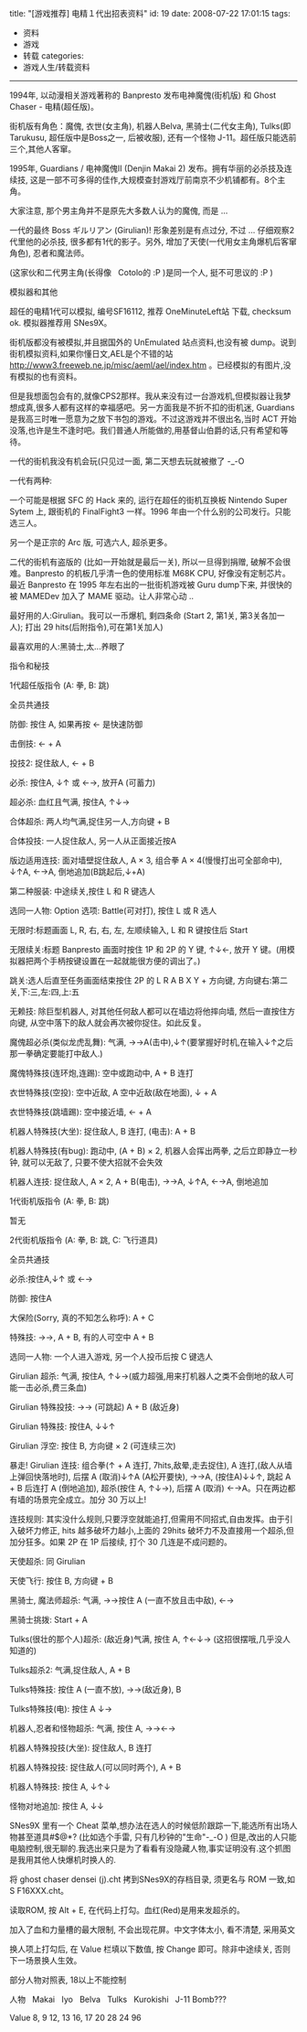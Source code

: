 title: "[游戏推荐] 电精１代出招表资料"
id: 19
date: 2008-07-22 17:01:15
tags: 
- 资料
- 游戏
- 转载
categories: 
- 游戏人生/转载资料
---

1994年, 以动漫相关游戏著称的 Banpresto 发布电神魔傀(街机版) 和 Ghost Chaser - 电精(超任版)。 

街机版有角色：魔傀, 衣世(女主角), 机器人Belva, 黑骑士(二代女主角), Tulks(即Tarukusu, 超任版中是Boss之一, 后被收服), 还有一个怪物 J-11。超任版只能选前三个,其他人客窜。 

1995年, Guardians / 电神魔傀II (Denjin Makai 2) 发布。拥有华丽的必杀技及连续技, 这是一部不可多得的佳作,大规模查封游戏厅前南京不少机铺都有。8个主角。

大家注意, 那个男主角并不是原先大多数人认为的魔傀, 而是 ... 

一代的最终 Boss ギルリアン (Girulian)! 形象差别是有点过分, 不过 ... 仔细观察2代里他的必杀技, 很多都有1代的影子。另外, 增加了天使(一代用女主角爆机后客窜角色), 忍者和魔法师。 

(这家伙和二代男主角(长得像&nbsp;&nbsp; Cotolo的 :P )是同一个人, 挺不可思议的 :P ) 

模拟器和其他

超任的电精1代可以模拟, 编号SF16112, 推荐 OneMinuteLeft站 下载, checksum ok. 模拟器推荐用 SNes9X。

街机版都没有被模拟,并且据国外的 UnEmulated 站点资料,也没有被 dump。说到街机模拟资料,如果你懂日文,AEL是个不错的站 http://www3.freeweb.ne.jp/misc/aeml/ael/index.htm 。已经模拟的有图片,没有模拟的也有资料。

但是我想面包会有的,就像CPS2那样。我从来没有过一台游戏机,但模拟器让我梦想成真,很多人都有这样的幸福感吧。另一方面我是不折不扣的街机迷, Guardians 是我高三时唯一愿意为之放下书包的游戏。不过这游戏并不很出名,当时 ACT 开始没落,也许是生不逢时吧。我们普通人所能做的,用基督山伯爵的话,只有希望和等待。

一代的街机我没有机会玩(只见过一面, 第二天想去玩就被撤了 -_-O

一代有两种:

一个可能是根据 SFC 的 Hack 来的, 运行在超任的街机互换板 Nintendo Super Sytem 上, 跟街机的 FinalFight3 一样。1996 年由一个什么别的公司发行。只能选三人。

另一个是正宗的 Arc 版, 可选六人, 超杀更多。

二代的街机有盗版的 (比如一开始就是最后一关), 所以一旦得到捐赠, 破解不会很难。Banpresto 的机板几乎清一色的使用标准 M68K CPU, 好像没有定制芯片。最近 Banpresto 在 1995 年左右出的一批街机游戏被 Guru dump下来, 并很快的被 MAMEDev 加入了 MAME 驱动。让人非常心动 .. 

最好用的人:Girulian。我可以一币爆机, 剩四条命 (Start 2, 第1关, 第3关各加一人); 打出 29 hits(后附指令),可在第1关加人)

最喜欢用的人:黑骑士,太...养眼了 

指令和秘技

1代超任版指令 (A: 拳, B: 跳)

全员共通技

防御: 按住 A, 如果再按 &larr; 是快速防御

击倒技: &larr; + A

投技2: 捉住敌人, &larr; + B

必杀: 按住A, &darr;&uarr; 或 &larr;&rarr;, 放开A (可蓄力)

超必杀: 血红且气满, 按住A, &uarr;&darr;&rarr;&nbsp;&nbsp;

合体超杀: 两人均气满,捉住另一人,方向键 + B 

合体投技: 一人捉住敌人, 另一人从正面接近按A

版边适用连技: 面对墙壁捉住敌人, A &times; 3, 组合拳 A &times; 4(慢慢打出可全部命中), &darr;&uarr;A, &larr;&rarr;A, 倒地追加(B跳起后,&darr;+A)

第二种服装: 中途续关,按住 L 和 R 键选人

选同一人物: Option 选项: Battle(可对打), 按住 L 或 R 选人

无限时:标题画面 L, R, 右, 右, 左, 左顺续输入, L 和 R 键按住后 Start 

无限续关:标题 Banpresto 画面时按住 1P 和 2P 的 Y 键, &uarr;&darr;&larr;, 放开 Y 键。(用模拟器把两个手柄按键设置在一起就能很方便的调出了。)

跳关:选人后直至任务画面结束按住 2P 的 L R A B X Y + 方向键, 方向键右:第二关,下:三,左:四,上:五

无赖技: 除巨型机器人, 对其他任何敌人都可以在墙边将他摔向墙, 然后一直按住方向键, 从空中落下的敌人就会再次被你捉住。如此反复。 

魔傀超必杀(类似龙虎乱舞): 气满, &rarr;&rarr;A(击中),&darr;&uarr;(要掌握好时机,在输入&darr;&uarr;之后那一拳确定要能打中敌人.)

魔傀特殊技(连环炮,连踢): 空中或跑动中, A + B 连打

衣世特殊技(空投): 空中近敌, A 空中近敌(敌在地面), &darr; + A 

衣世特殊技(跳墙踢): 空中接近墙, &larr; + A

机器人特殊技(大坐): 捉住敌人, B 连打, (电击): A + B

机器人特殊技(有bug): 跑动中, (A + B) &times; 2, 机器人会挥出两拳, 之后立即静立一秒钟, 就可以无敌了, 只要不使大招就不会失效

机器人连技: 捉住敌人, A &times; 2, A + B(电击), &rarr;&rarr;A, &darr;&uarr;A, &larr;&rarr;A, 倒地追加

1代街机版指令 (A: 拳, B: 跳)

暂无

2代街机版指令 (A: 拳, B: 跳, C: 飞行道具)

全员共通技 

必杀:按住A,&darr;&uarr; 或 &larr;&rarr;

防御: 按住A

大保险(Sorry, 真的不知怎么称呼): A + C

特殊技: &rarr;&rarr;, A + B, 有的人可空中 A + B

选同一人物: 一个人进入游戏, 另一个人投币后按 C 键选人

Girulian 超杀: 气满, 按住A, &uarr;&darr;&rarr;(威力超强,用来打机器人之类不会倒地的敌人可能一击必杀,费三条血)

Girulian 特殊投技: &rarr;&rarr; (可跳起) A + B (敌近身)

Girulian 特殊技: 按住A, &darr;&darr;&uarr;

Girulian 浮空: 按住 B, 方向键 &times; 2 (可连续三次)

暴走! Girulian 连技: 组合拳(&uarr; + A 连打, 7hits,敌晕,走去捉住), A 连打,(敌人从墙上弹回快落地时), 后摆 A (取消)&darr;&uarr;A (A松开要快), &rarr;&rarr;A, (按住A)&darr;&darr;&uarr;, 跳起 A + B 后连打 A (倒地追加), 超杀(按住 A, &uarr;&darr;&rarr;), 后摆 A (取消) &larr;&rarr;A。只在两边都有墙的场景完全成立。加分 30 万以上!

连技规则: 其实没什么规则,只要浮空就能追打,但需用不同招式,自由发挥。由于引入破坏力修正, hits 越多破坏力越小,上面的 29hits 破坏力不及直接用一个超杀,但加分狂多。如果 2P 在 1P 后接续, 打个 30 几连是不成问题的。

天使超杀: 同 Girulian

天使飞行: 按住 B, 方向键 + B

黑骑士, 魔法师超杀: 气满, &rarr;&rarr;按住 A (一直不放且击中敌), &larr;&rarr;

黑骑士挑拨: Start + A

Tulks(很壮的那个人)超杀: (敌近身)气满, 按住 A, &uarr;&larr;&darr;&rarr; (这招很摆哦,几乎没人知道的)

Tulks超杀2: 气满,捉住敌人, A + B

Tulks特殊技: 按住 A (一直不放), &rarr;&rarr;(敌近身), B

Tulks特殊技(电): 按住 A &darr;&rarr;

机器人,忍者和怪物超杀: 气满, 按住 A, &rarr;&rarr;&larr;&rarr;

机器人特殊投技(大坐): 捉住敌人, B 连打

机器人特殊投技: 捉住敌人(可以同时两个), A + B

机器人特殊技: 按住 A, &darr;&uarr;&darr;

怪物对地追加: 按住 A, &darr;&darr;

SNes9X 里有一个 Cheat 菜单,想办法在选人的时候低阶跟踪一下,能选所有出场人物甚至道具#$@*? (比如选个手雷, 只有几秒钟的&quot;生命&quot;-_-O ) 但是,改出的人只能电脑控制,很无聊的.我选出来只是为了看看有没隐藏人物,事实证明没有.这个抓图是我用其他人快爆机时换人的.

将 ghost chaser densei (j).cht 拷到SNes9X的存档目录, 须更名与 ROM 一致,如 S
F16XXX.cht。

读取ROM, 按 Alt + E, 在代码上打勾。血红(Red)是用来发超杀的。

加入了血和力量槽的最大限制, 不会出现花屏。中文字体太小, 看不清楚, 采用英文

换人项上打勾后, 在 Value 栏填以下数值, 按 Change 即可。除非中途续关, 否则下一场景换人生效。&nbsp;&nbsp;

部分人物对照表, 18以上不能控制

人物&nbsp;&nbsp; Makai&nbsp;&nbsp; Iyo&nbsp;&nbsp; Belva&nbsp;&nbsp; Tulks&nbsp;&nbsp; Kurokishi&nbsp;&nbsp; J-11 Bomb??? 

Value 8, 9 12, 13 16, 17 20 28 24 96 
